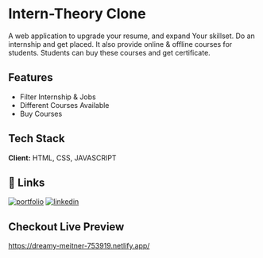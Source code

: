 # Intern-Theory Clone

A web application to upgrade your resume, and expand Your skillset. Do an internship and get placed.
It also provide online & offline courses for students. Students can buy these courses and get certificate.

## Features

- Filter Internship & Jobs
- Different Courses Available
- Buy Courses

## Tech Stack

**Client:** HTML, CSS, JAVASCRIPT

## 🔗 Links

[![portfolio](https://img.shields.io/badge/my_portfolio-000?style=for-the-badge&logo=ko-fi&logoColor=white)](https://porfolio-aniket2910.vercel.app/)
[![linkedin](https://img.shields.io/badge/linkedin-0A66C2?style=for-the-badge&logo=linkedin&logoColor=white)](www.linkedin.com/in/solanki-aniket0411)

## Checkout Live Preview

https://dreamy-meitner-753919.netlify.app/
